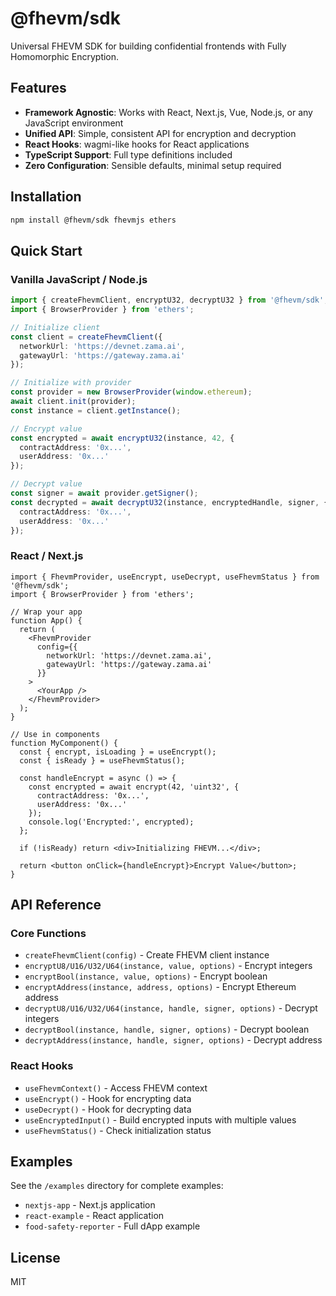 # @fhevm/sdk

Universal FHEVM SDK for building confidential frontends with Fully Homomorphic Encryption.

## Features

- **Framework Agnostic**: Works with React, Next.js, Vue, Node.js, or any JavaScript environment
- **Unified API**: Simple, consistent API for encryption and decryption
- **React Hooks**: wagmi-like hooks for React applications
- **TypeScript Support**: Full type definitions included
- **Zero Configuration**: Sensible defaults, minimal setup required

## Installation

```bash
npm install @fhevm/sdk fhevmjs ethers
```

## Quick Start

### Vanilla JavaScript / Node.js

```typescript
import { createFhevmClient, encryptU32, decryptU32 } from '@fhevm/sdk';
import { BrowserProvider } from 'ethers';

// Initialize client
const client = createFhevmClient({
  networkUrl: 'https://devnet.zama.ai',
  gatewayUrl: 'https://gateway.zama.ai'
});

// Initialize with provider
const provider = new BrowserProvider(window.ethereum);
await client.init(provider);
const instance = client.getInstance();

// Encrypt value
const encrypted = await encryptU32(instance, 42, {
  contractAddress: '0x...',
  userAddress: '0x...'
});

// Decrypt value
const signer = await provider.getSigner();
const decrypted = await decryptU32(instance, encryptedHandle, signer, {
  contractAddress: '0x...',
  userAddress: '0x...'
});
```

### React / Next.js

```tsx
import { FhevmProvider, useEncrypt, useDecrypt, useFhevmStatus } from '@fhevm/sdk';
import { BrowserProvider } from 'ethers';

// Wrap your app
function App() {
  return (
    <FhevmProvider
      config={{
        networkUrl: 'https://devnet.zama.ai',
        gatewayUrl: 'https://gateway.zama.ai'
      }}
    >
      <YourApp />
    </FhevmProvider>
  );
}

// Use in components
function MyComponent() {
  const { encrypt, isLoading } = useEncrypt();
  const { isReady } = useFhevmStatus();

  const handleEncrypt = async () => {
    const encrypted = await encrypt(42, 'uint32', {
      contractAddress: '0x...',
      userAddress: '0x...'
    });
    console.log('Encrypted:', encrypted);
  };

  if (!isReady) return <div>Initializing FHEVM...</div>;

  return <button onClick={handleEncrypt}>Encrypt Value</button>;
}
```

## API Reference

### Core Functions

- `createFhevmClient(config)` - Create FHEVM client instance
- `encryptU8/U16/U32/U64(instance, value, options)` - Encrypt integers
- `encryptBool(instance, value, options)` - Encrypt boolean
- `encryptAddress(instance, address, options)` - Encrypt Ethereum address
- `decryptU8/U16/U32/U64(instance, handle, signer, options)` - Decrypt integers
- `decryptBool(instance, handle, signer, options)` - Decrypt boolean
- `decryptAddress(instance, handle, signer, options)` - Decrypt address

### React Hooks

- `useFhevmContext()` - Access FHEVM context
- `useEncrypt()` - Hook for encrypting data
- `useDecrypt()` - Hook for decrypting data
- `useEncryptedInput()` - Build encrypted inputs with multiple values
- `useFhevmStatus()` - Check initialization status

## Examples

See the `/examples` directory for complete examples:

- `nextjs-app` - Next.js application
- `react-example` - React application
- `food-safety-reporter` - Full dApp example

## License

MIT
